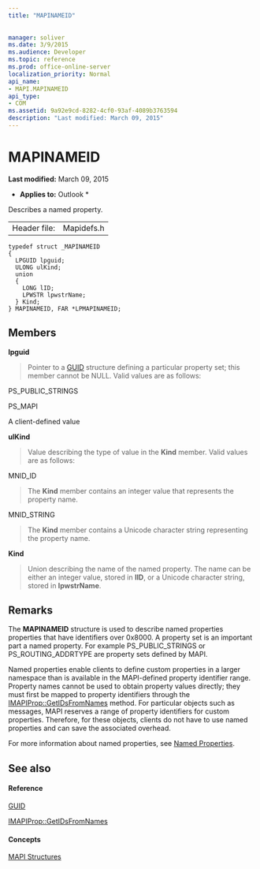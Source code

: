 ```yaml
---
title: "MAPINAMEID"
 
 
manager: soliver
ms.date: 3/9/2015
ms.audience: Developer
ms.topic: reference
ms.prod: office-online-server
localization_priority: Normal
api_name:
- MAPI.MAPINAMEID
api_type:
- COM
ms.assetid: 9a92e9cd-8282-4cf0-93af-4089b3763594
description: "Last modified: March 09, 2015"
---
```


# MAPINAMEID

 **Last modified:** March 09, 2015 
  
 * **Applies to:** Outlook * 
  
Describes a named property. 
  
|||
|:-----|:-----|
|Header file:  <br/> |Mapidefs.h  <br/> |
   
```
typedef struct _MAPINAMEID
{
  LPGUID lpguid;
  ULONG ulKind;
  union
  {
    LONG lID;
    LPWSTR lpwstrName;
  } Kind;
} MAPINAMEID, FAR *LPMAPINAMEID;

```

## Members

 **lpguid**
  
> Pointer to a [GUID](guid.md) structure defining a particular property set; this member cannot be NULL. Valid values are as follows: 
    
PS_PUBLIC_STRINGS
  
> 
    
PS_MAPI
  
> 
    
A client-defined value
  
> 
    
 **ulKind**
  
> Value describing the type of value in the **Kind** member. Valid values are as follows: 
    
MNID_ID 
  
> The **Kind** member contains an integer value that represents the property name. 
    
MNID_STRING 
  
> The **Kind** member contains a Unicode character string representing the property name. 
    
 **Kind**
  
> Union describing the name of the named property. The name can be either an integer value, stored in **lID**, or a Unicode character string, stored in **lpwstrName**.
    
## Remarks

The **MAPINAMEID** structure is used to describe named properties properties that have identifiers over 0x8000. A property set is an important part a named property. For example PS_PUBLIC_STRINGS or PS_ROUTING_ADDRTYPE are property sets defined by MAPI. 
  
Named properties enable clients to define custom properties in a larger namespace than is available in the MAPI-defined property identifier range. Property names cannot be used to obtain property values directly; they must first be mapped to property identifiers through the [IMAPIProp::GetIDsFromNames](imapiprop-getidsfromnames.md) method. For particular objects such as messages, MAPI reserves a range of property identifiers for custom properties. Therefore, for these objects, clients do not have to use named properties and can save the associated overhead. 
  
For more information about named properties, see [Named Properties](mapi-named-properties.md).
  
## See also

#### Reference

[GUID](guid.md)
  
[IMAPIProp::GetIDsFromNames](imapiprop-getidsfromnames.md)
#### Concepts

[MAPI Structures](mapi-structures.md)

